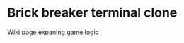 # Brick breaker terminal clone

[Wiki page expaning game logic](https://en.wikipedia.org/wiki/Breakout_(video_game))
